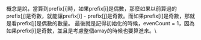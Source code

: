 概念是說，當算到prefix[i]時，如果prefix[i]是偶數，那麼如果以前算過的prefix[j]是奇數，就能讓prefix[i] - prefix[j]是奇數。而如果prefix[i]是奇數，那就是看prefix[j]是偶數的數量。 最後就是記得初始化的時候，evenCount = 1，因為如果prefix[i]是奇數，並且是考慮整個array的時候也要算進來。\
